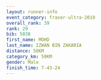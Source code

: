 ```yaml
---
layout: runner-info 
event_category: fraser-ultra-2019 
overall_rank: 39
rank: 29
bib: 5038
first_name: MOHD
last_name: IZWAN BIN ZAKARIA
distance: 50KM
category_km: 50KM
gender: Male
finish_time: 7-43-24
---
```

